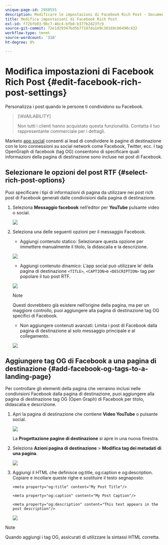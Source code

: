 ```yaml
---
unique-page-id: 2950555
description: Modificare le impostazioni di Facebook Rich Post - Documentazione Marketo - Documentazione del prodotto
title: Modifica impostazioni di Facebook Rich Post
exl-id: f72bfb03-9bc7-46c4-bfb8-b377b2d23fc9
source-git-commit: 72e1d29347bd5b77107da1e9c30169cb6490c432
workflow-type: tm+mt
source-wordcount: '310'
ht-degree: 0%

---
```


# Modifica impostazioni di Facebook Rich Post {#edit-facebook-rich-post-settings}

Personalizza i post quando le persone ti condividono su Facebook.

>[!AVAILABILITY]
>
>Non tutti i clienti hanno acquistato questa funzionalità. Contatta il tuo rappresentante commerciale per i dettagli.

Marketo [app social](/help/marketo/product-docs/demand-generation/social/social-functions/add-a-social-button-on-a-landing-page.md) consenti ai lead di condividere le pagine di destinazione con le loro connessioni su social network come Facebook, Twitter, ecc. I tag OpenGraph di facebook (tag OG) consentono di specificare quali informazioni della pagina di destinazione sono incluse nei post di Facebook.

## Selezionare le opzioni del post RTF {#select-rich-post-options}

Puoi specificare i tipi di informazioni di pagina da utilizzare nei post rich post di Facebook generati dalle condivisioni dalla pagina di destinazione.

1. Seleziona **Messaggio facebook** nell’editor per **YouTube** pulsante video o social.

   ![](assets/image2014-9-22-16-3a47-3a21.png)

1. Seleziona una delle seguenti opzioni per il messaggio Facebook.

   * Aggiungi contenuto statico: Selezionare questa opzione per immettere manualmente il titolo, la didascalia e la descrizione.

   ![](assets/image2014-9-22-16-3a48-3a0.png)

   * Aggiungi contenuto dinamico: L’app social può utilizzare le’ della pagina di destinazione `<TITLE>`, `<CAPTION>`e `<DESCRIPTION>` tag per popolare il tuo post RTF.

   ![](assets/image2014-9-22-16-3a48-3a9.png)

   >[!NOTE]
   >
   >Questi dovrebbero già esistere nell’origine della pagina, ma per un maggiore controllo, puoi aggiungere alla pagina di destinazione tag OG specifici di Facebook.

   * Non aggiungere contenuti avanzati: Limita i post di Facebook dalla pagina di destinazione al solo messaggio principale e al collegamento.

   ![](assets/image2014-9-22-16-3a48-3a18.png)

## Aggiungere tag OG di Facebook a una pagina di destinazione {#add-facebook-og-tags-to-a-landing-page}

Per controllare gli elementi della pagina che verranno inclusi nelle condivisioni Facebook dalla pagina di destinazione, puoi aggiungere alla pagina di destinazione tag OG (Open Graph) di Facebook per titolo, didascalia e descrizione.

1. Apri la pagina di destinazione che contiene **Video YouTube** o pulsante social.

   ![](assets/image2014-9-22-16-3a51-3a28.png)

   La **Progettazione pagine di destinazione** si apre in una nuova finestra.

1. Seleziona **Azioni pagina di destinazione** > **Modifica tag dei metadati di una pagina**.

   ![](assets/image2014-9-22-16-3a51-3a36.png)

1. Aggiungi il HTML che definisce og:title, og:caption e og:description. Copiare e incollare queste righe e sostituire il testo segnaposto:

   `<meta property="og:title" content="My Post Title"/>`

   `<meta property="og:caption" content="My Post Caption"/>`

   `<meta property="og:description" content="This text appears in the post description"/>`

   ![](assets/image2014-9-22-16-3a52-3a8.png)

>[!NOTE]
>
>Quando aggiungi i tag OG, assicurati di utilizzare la sintassi HTML corretta.
